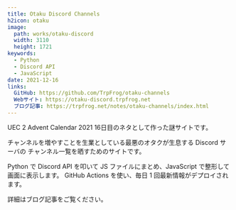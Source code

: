 ```yaml
---
title: Otaku Discord Channels
h2icon: otaku
image: 
  path: works/otaku-discord
  width: 3110
  height: 1721
keywords:
  - Python
  - Discord API
  - JavaScript
date: 2021-12-16
links:
  GitHub: https://github.com/TrpFrog/otaku-channels
  Webサイト: https://otaku-discord.trpfrog.net
  ブログ記事: https://trpfrog.net/notes/otaku-channels/index.html
---
```


UEC 2 Advent Calendar 2021 16日目のネタとして作った謎サイトです。

チャンネルを増やすことを生業としている最悪のオタクが生息する Discord サーバの
チャンネル一覧を晒すためのサイトです。

Python で Discord API を叩いて JS ファイルにまとめ、JavaScript で整形して画面に表示します。
GitHub Actions を使い、毎日 1 回最新情報がデプロイされます。

詳細はブログ記事をご覧ください。

